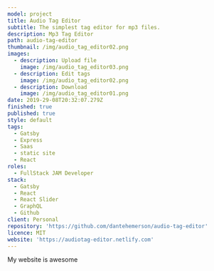 ```yaml
---
model: project
title: Audio Tag Editor
subtitle: The simplest tag editor for mp3 files.
description: Mp3 Tag Editor
path: audio-tag-editor
thumbnail: /img/audio_tag_editor02.png
images:
  - description: Upload file
    image: /img/audio_tag_editor03.png
  - description: Edit tags
    image: /img/audio_tag_editor02.png
  - description: Download
    image: /img/audio_tag_editor01.png
date: 2019-29-08T20:32:07.279Z
finished: true
published: true
style: default
tags:
  - Gatsby
  - Express
  - Saas
  - static site
  - React
roles:
  - FullStack JAM Developer
stack:
  - Gatsby
  - React
  - React Slider
  - GraphQL
  - Github
client: Personal
repository: 'https://github.com/dantehemerson/audio-tag-editor'
licence: MIT
website: 'https://audiotag-editor.netlify.com'
---
```

My website is awesome
